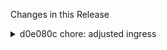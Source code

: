 Changes in this Release

<details><summary>d0e080c chore: adjusted ingress</summary>
chore: adjusted ingress
</details>